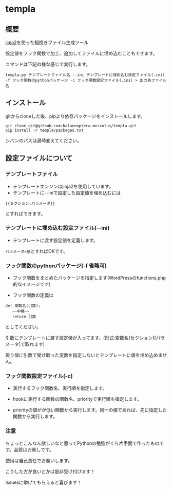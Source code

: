 # templa
## 概要
[jinja2](http://jinja.pocoo.org/)を使った粗挽きファイル生成ツール

設定値をフック関数で加工、追加してファイルに埋め込むこともできます。

コマンドは下記の様な感じで実行します。

```
templa.py テンプレートファイル名 --ini テンプレートに埋め込む設定ファイル(.ini) -f フック関数のpythonパッケージ -c フック関数設定ファイル(.ini) > 出力先ファイル名
```

## インストール
gitからcloneした後、pipより依存パッケージをインストールします。

```
git clone git@github.com:balaenoptera-musculus/templa.git
pip install -r templa/packages.txt
```

シバンのパスは適時変えてください。

## 設定ファイルについて
### テンプレートファイル
* テンプレートエンジンはjinja2を使用しています。
* テンプレートに--iniで設定した設定値を埋め込むには

```
{{セクション.パラメータ}}
```

とすればできます。

### テンプレートに埋め込む設定ファイル(--ini)
* テンプレートに渡す設定値を定義します。

```パラメータ=値```とすればOKです。

### フック関数のpythonパッケージ(-f 省略可)

* フック関数をまとめたパッケージを指定します(WordPressのfunctions.php的なイメージです)

* フック関数の定義は

```
def 関数名(引数):
   ~~中略~~
   return 引数
```

としてください。

引数にテンプレートに渡す設定値が入ってます。(形式:変数名\[セクション\]\[パラメータ\]で取れます)

戻り値に引数で受け取った変数を指定しないとテンプレートに値を埋め込めません。

### フック関数設定ファイル(-c)
* 実行するフック関数名、実行順を指定します。

* hookに実行する関数の関数名、priorityで実行順を指定します。

* priorityの値がが低い関数から実行します。同一の値であれば、先に指定した関数から実行します。

### 注意
ちょっとこんなん欲しいなと思ってPythonの勉強がてら片手間で作ったものです。品質はお察しです。

使用は自己責任でお願いします。

こうした方が良いとかは是非受け付けます！

Issuesに挙げてもらえると喜びます！
